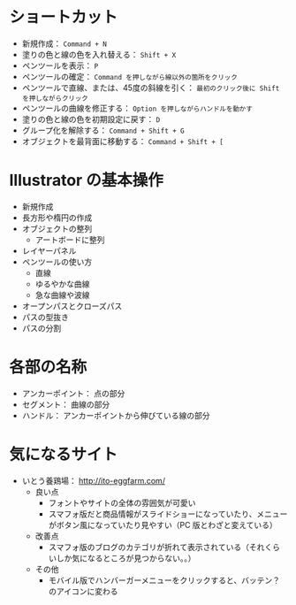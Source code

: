 # ショートカット
- 新規作成： `Command + N`
- 塗りの色と線の色を入れ替える： `Shift + X`
- ペンツールを表示： `P`
- ペンツールの確定： `Command を押しながら線以外の箇所をクリック`
- ペンツールで直線、または、45度の斜線を引く： `最初のクリック後に Shift を押しながらクリック`
- ペンツールの曲線を修正する： `Option を押しながらハンドルを動かす`
- 塗りの色と線の色を初期設定に戻す： `D`
- グループ化を解除する： `Command + Shift + G`
- オブジェクトを最背面に移動する： `Command + Shift + [`

# Illustrator の基本操作
- 新規作成
- 長方形や楕円の作成
- オブジェクトの整列
    - アートボードに整列
- レイヤーパネル
- ペンツールの使い方
    - 直線
    - ゆるやかな曲線
    - 急な曲線や波線
- オープンパスとクローズパス
- パスの型抜き
- パスの分割

# 各部の名称
- アンカーポイント： 点の部分
- セグメント： 曲線の部分
- ハンドル： アンカーポイントから伸びている線の部分

# 気になるサイト
- いとう養鶏場： http://ito-eggfarm.com/
    - 良い点
        - フォントやサイトの全体の雰囲気が可愛い
        - スマフォ版だと商品情報がスライドショーになっていたり、メニューがボタン風になっていたり見やすい（PC 版とわざと変えている）
    - 改善点
        - スマフォ版のブログのカテゴリが折れて表示されている（それくらいしか気になるところが見つからない。。）
    - その他
        - モバイル版でハンバーガーメニューをクリックすると、バッテン？のアイコンに変わる
